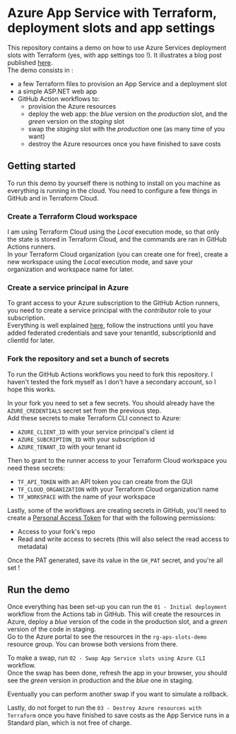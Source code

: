 # Azure App Service with Terraform, deployment slots and app settings

This repository contains a demo on how to use Azure Services deployment slots with Terraform (yes, with app settings too !). It illustrates a blog post published [here](https://blog.xmi.fr/posts/terraform-app-service-slots/).  
The demo consists in :
- a few Terraform files to provision an App Service and a deployment slot
- a simple ASP.NET web app
- GitHub Action workflows to:
  - provision the Azure resources
  - deploy the web app: the _blue_ version on the _production_ slot, and the _green_ version on the _staging_ slot
  - swap the _staging_ slot with the _production_ one (as many time of you want)
  - destroy the Azure resources once you have finished to save costs

## Getting started

To run this demo by yourself there is nothing to install on you machine as everything is running in the cloud. You need to configure a few things in GitHub and in Terraform Cloud.  

### Create a Terraform Cloud workspace
I am using Terraform Cloud using the _Local_ execution mode, so that only the state is stored in Terraform Cloud, and the commands are ran in GitHub Actions runners.  
In your Terraform Cloud organization (you can create one for free), create a new workspace using the _Local_ execution mode, and save your organization and workspace name for later.  

### Create a service principal in Azure
To grant access to your Azure subscription to the GitHub Action runners, you need to create a service principal with the _contributor_ role to your subscription.  
Everything is well explained [here](https://learn.microsoft.com/en-us/azure/developer/github/connect-from-azure?tabs=azure-cli%2Clinux#use-the-azure-login-action-with-openid-connect), follow the instructions until you have added federated credentials and save your tenantId, subscriptionId and clientId for later.

### Fork the repository and set a bunch of secrets
To run the GitHub Actions workflows you need to fork this repository. I haven't tested the fork myself as I don't have a secondary account, so I hope this works.  

In your fork you need to set a few secrets. You should already have the `AZURE_CREDENTIALS` secret set from the previous step.  
Add these secrets to make Terraform CLI connect to Azure:
- `AZURE_CLIENT_ID` with your service principal's client id
- `AZURE_SUBCRIPTION_ID` with your subscription id
- `AZURE_TENANT_ID` with your tenant id

Then to grant to the runner access to your Terraform Cloud workspace you need these secrets:
- `TF_API_TOKEN` with an API token you can create from the GUI
- `TF_CLOUD_ORGANIZATION` with your Terraform Cloud organization name
- `TF_WORKSPACE` with the name of your workspace

Lastly, some of the workflows are creating secrets in GitHub, you'll need to create a [Personal Access Token](https://docs.github.com/en/authentication/keeping-your-account-and-data-secure/creating-a-personal-access-token) for that with the following permissions:
- Access to your fork's repo
- Read and write access to secrets (this will also select the read access to metadata)

Once the PAT generated, save its value in the `GH_PAT` secret, and you're all set !

## Run the demo

Once everything has been set-up you can run the `01 - Initial deployment` workflow from the Actions tab in GitHub. This will create the resources in Azure, deploy a _blue_ version of the code in the production slot, and a _green_ version of the code in staging.  
Go to the Azure portal to see the resources in the `rg-aps-slots-demo` resource group. You can browse both versions from there.

To make a swap, run `02 - Swap App Service slots using Azure CLI` workflow.  
Once the swap has been done, refresh the app in your browser, you should see the _green_ version in production and the _blue_ one in staging.

Eventually you can perform another swap if you want to simulate a rollback.  

Lastly, do not forget to run the `03 - Destroy Azure resources with Terraform` once you have finished to save costs as the App Service runs in a Standard plan, which is not free of charge.